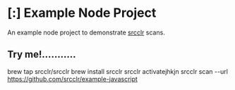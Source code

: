 # [:] Example Node Project

An example node project to demonstrate [srcclr](https://www.srcclr.com) scans.

## Try me!...........


brew tap srcclr/srcclr
brew install srcclr
srcclr activatejhkjn
srcclr scan --url https://github.com/srcclr/example-javascript

